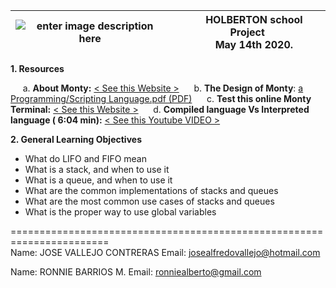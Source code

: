|  ![enter image description here](https://i.ibb.co/FgKXCt9/monty-interpreter-banner.png)|&nbsp;&nbsp;&nbsp;&nbsp;&nbsp;HOLBERTON school Project<br>&nbsp;&nbsp;&nbsp;&nbsp;&nbsp;May 14th 2020.|
|--|--|
**1. Resources**

&nbsp;&nbsp;&nbsp;&nbsp;&nbsp;a. **About Monty:**  [< See this Website >](http://montyscoconut.github.io/about.html)
&nbsp;&nbsp;&nbsp;&nbsp;&nbsp;b. **The Design of Monty**: [a Programming/Scripting Language.pdf (PDF)](http://www.informatik.uni-bremen.de/~hof/Monty/Monty-Watt.pdf)
&nbsp;&nbsp;&nbsp;&nbsp;&nbsp;c. **Test this online Monty Terminal:**   [< See this Website >](http://montyscoconut.github.io/try/?page=index)
&nbsp;&nbsp;&nbsp;&nbsp;&nbsp;d. **Compiled language Vs Interpreted language ( 6:04 min):**  [< See this Youtube VIDEO >](https://www.youtube.com/watch?v=I1f45REi3k4)

**2. General Learning Objectives**

-   What do LIFO and FIFO mean
-   What is a stack, and when to use it
-   What is a queue, and when to use it
-   What are the common implementations of stacks and queues
-   What are the most common use cases of stacks and queues
-   What is the proper way to use global variables

=======================================================================<br>
Name: JOSE VALLEJO CONTRERAS
Email: josealfredovallejo@hotmail.com

Name: RONNIE BARRIOS M.
Email: ronniealberto@gmail.com

